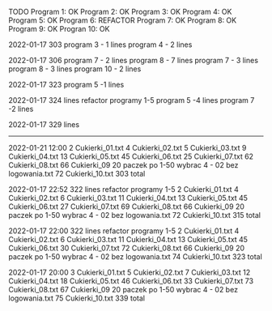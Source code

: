 TODO
Program 1: OK
Program 2: OK
Program 3: OK
Program 4: OK   
Program 5: OK
Program 6: REFACTOR 
Program 7: OK 
Program 8: OK
Program 9: OK
Progran 10: OK

2022-01-17 303
           program 3 - 1 lines
           program 4 - 2 lines

2022-01-17 306
           program 7 - 2 lines
           program 8 - 7 lines
           program 7 - 3 lines
           program 8 - 3 lines
           program 10 - 2 lines

2022-01-17 323
           program 5 -1 lines

2022-01-17 324 lines refactor programy 1-5
           program 5 -4 lines
           program 7 -2 lines

2022-01-17 329 lines



***************************************************
2022-01-21 12:00 
   2 Cukierki_01.txt
   4 Cukierki_02.txt
   5 Cukierki_03.txt
   9 Cukierki_04.txt
  13 Cukierki_05.txt
  45 Cukierki_06.txt
  25 Cukierki_07.txt
  62 Cukierki_08.txt
  66 Cukierki_09 20 paczek po 1-50 wybrac 4 - 02 bez logowania.txt
  72 Cukierki_10.txt
303 total



2022-01-17 22:52 322 lines refactor programy 1-5
   2 Cukierki_01.txt
   4 Cukierki_02.txt
   6 Cukierki_03.txt
  11 Cukierki_04.txt
  13 Cukierki_05.txt
  45 Cukierki_06.txt
  27 Cukierki_07.txt
  69 Cukierki_08.txt
  66 Cukierki_09 20 paczek po 1-50 wybrac 4 - 02 bez logowania.txt
  72 Cukierki_10.txt
 315 total

2022-01-17 22:00 322 lines refactor programy 1-5
   2 Cukierki_01.txt
   4 Cukierki_02.txt
   6 Cukierki_03.txt
  11 Cukierki_04.txt
  13 Cukierki_05.txt
  45 Cukierki_06.txt
  30 Cukierki_07.txt
  72 Cukierki_08.txt
  66 Cukierki_09 20 paczek po 1-50 wybrac 4 - 02 bez logowania.txt
  74 Cukierki_10.txt
 323 total


2022-01-17 20:00
   3 Cukierki_01.txt
   5 Cukierki_02.txt
   7 Cukierki_03.txt
  12 Cukierki_04.txt
  18 Cukierki_05.txt
  46 Cukierki_06.txt
  33 Cukierki_07.txt
  73 Cukierki_08.txt
  67 Cukierki_09 20 paczek po 1-50 wybrac 4 - 02 bez logowania.txt
  75 Cukierki_10.txt 
 339 total
